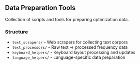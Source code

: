 ## Data Preparation Tools

Collection of scripts and tools for preparing optimization data.

### Structure
- `text_scrapers/` - Web scrapers for collecting text corpora
- `text_processors/` - Raw text → processed frequency data
- `keyboard_helpers/` - Keyboard layout processing and updates
- `language_helpers/` - Language-specific data preparation

